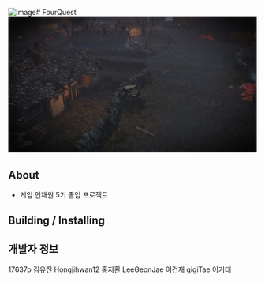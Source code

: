 ![image](https://github.com/user-attachments/assets/870e498c-150e-4e9f-a34b-1dfe3f111ee8)# FourQuest
![Image.png](https://github.com/17637p/FourQuest/blob/main/image.png)

## About
+ 게임 인재원 5기 졸업 프로젝트

## Building / Installing

## 개발자 정보 
17637p 김유진
Hongjihwan12 홍지환
LeeGeonJae 이건재
gigiTae 이기태



